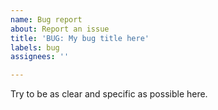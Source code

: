 ```yaml
---
name: Bug report
about: Report an issue
title: 'BUG: My bug title here'
labels: bug
assignees: ''

---
```


Try to be as clear and specific as possible here.
